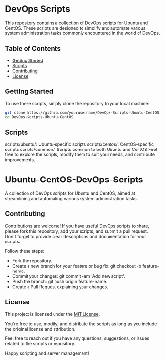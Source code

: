 # DevOps Scripts

This repository contains a collection of DevOps scripts for Ubuntu and CentOS. These scripts are designed to simplify and automate various system administration tasks commonly encountered in the world of DevOps.

## Table of Contents

- [Getting Started](#getting-started)
- [Scripts](#scripts)
- [Contributing](#contributing)
- [License](#license)

## Getting Started

To use these scripts, simply clone the repository to your local machine:

```bash
git clone https://github.com/yourusername/DevOps-Scripts-Ubuntu-CentOS.git
cd DevOps-Scripts-Ubuntu-CentOS

```

## Scripts
scripts/ubuntu/: Ubuntu-specific scripts
scripts/centos/: CentOS-specific scripts
scripts/common/: Scripts common to both Ubuntu and CentOS
Feel free to explore the scripts, modify them to suit your needs, and contribute improvements.

# Ubuntu-CentOS-DevOps-Scripts
A collection of DevOps scripts for Ubuntu and CentOS, aimed at streamlining and automating various system administration tasks.

## Contributing

Contributions are welcome! If you have useful DevOps scripts to share, please fork this repository, add your scripts, and submit a pull request. Don't forget to provide clear descriptions and documentation for your scripts.

Follow these steps:

- Fork the repository.
- Create a new branch for your feature or bug fix: git checkout -b feature-name.
- Commit your changes: git commit -am 'Add new script'.
- Push the branch: git push origin feature-name.
- Create a Pull Request explaining your changes.
## License

This project is licensed under the [MIT License](LICENSE).

You're free to use, modify, and distribute the scripts as long as you include the original license and attribution.

Feel free to reach out if you have any questions, suggestions, or issues related to the scripts or repository.

Happy scripting and server management!

